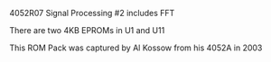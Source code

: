 4052R07 Signal Processing #2 includes FFT

There are two 4KB EPROMs in U1 and U11

This ROM Pack was captured by Al Kossow from his 4052A in 2003
